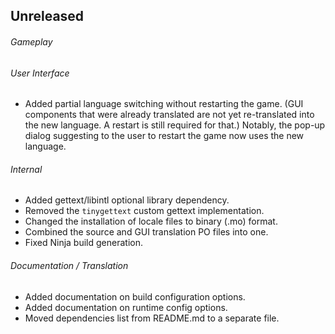 ## Unreleased

###### Gameplay

###### User Interface
- Added partial language switching without restarting the game. (GUI components
  that were already translated are not yet re-translated into the new language.
  A restart is still required for that.) Notably, the pop-up dialog suggesting
  to the user to restart the game now uses the new language.

###### Internal
- Added gettext/libintl optional library dependency.
- Removed the `tinygettext` custom gettext implementation.
- Changed the installation of locale files to binary (.mo) format.
- Combined the source and GUI translation PO files into one.
- Fixed Ninja build generation.

###### Documentation / Translation
- Added documentation on build configuration options.
- Added documentation on runtime config options.
- Moved dependencies list from README.md to a separate file.
